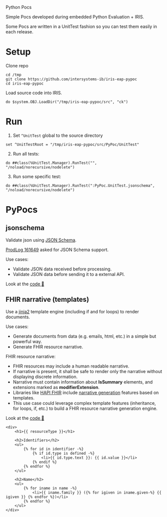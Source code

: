 Python Pocs

Simple Pocs developed during embedded Python Evaluation + IRIS.

Some Pocs are written in a UnitTest fashion so you can test them easily in each release.

# Setup
Clone repo
```
cd /tmp
git clone https://github.com/intersystems-ib/iris-eap-pypoc
cd iris-eap-pypoc
```
Load source code into IRIS.
```
do $system.OBJ.LoadDir("/tmp/iris-eap-pypoc/src", "ck")
```

# Run
1. Set `^UnitTest` global to the source directory
```
set ^UnitTestRoot = "/tmp/iris-eap-pypoc/src/PyPoc/UnitTest"
```

2. Run all tests:
```objectscript
do ##class(%UnitTest.Manager).RunTest("", "/noload/norecursive/nodelete")
```

3. Run some specific test:
```objectscript
do ##class(%UnitTest.Manager).RunTest(":PyPoc.UnitTest.jsonschema", "/noload/norecursive/nodelete")
```

# PyPocs
## jsonschema 
Validate json using [JSON Schema](https://json-schema.org/).

[ProdLog 161649](http://live.prodlog.iscinternal.com/prodlog/main.csp#item=161649) asked for JSON Schema support.

Use cases:
 * Validate JSON data received before processing.
 * Validate JSON data before sending it to a external API.

Look at the [code 📝](src/PyPoc/UnitTest/jsonschema.cls)

## FHIR narrative (templates)
Use a [jinja2](https://github.com/pallets/jinja) template engine (including if and for loops) to render documents.

Use cases:
 * Generate documents from data (e.g. emails, html, etc.) in a simple but powerful way.
 * Generate FHIR resource narrative.

FHIR resource narrative:
 * FHIR resources may include a human readable narrative.
 * If narrative is present, it shall be safe to render only the narrative without displaying discrete information.
 * Narrative must contain information about **IsSummary** elements, and extensions marked as **modifierExtension**.
 * Libraries like [HAPI FHIR](https://hapifhir.io/hapi-fhir/) include [narrative generation](https://hapifhir.io/hapi-fhir/docs/model/narrative_generation.html) features based on templates.
* This use case could leverage complex template features (inheritance, for loops, if, etc.) to build a FHIR resource narrative generation engine.

Look at the [code 📝](src/PyPoc/UnitTest/narrative.cls)

```
<div>
    <h1>{{ resourceType }}</h1>

    <h2>Identifiers</h2>
    <ul>
        {% for id in identifier -%}
            {% if id.type is defined -%}
                <li>{{ id.type.text }}: {{ id.value }}</li>
            {% endif %}
        {% endfor %}
    </ul>

    <h2>Name</h2>
    <ul>
        {% for iname in name -%}
            <li>{{ iname.family }} ({% for igiven in iname.given-%} {{ igiven }} {% endfor %})</li>
        {% endfor %}
    </ul>
</div>
```
